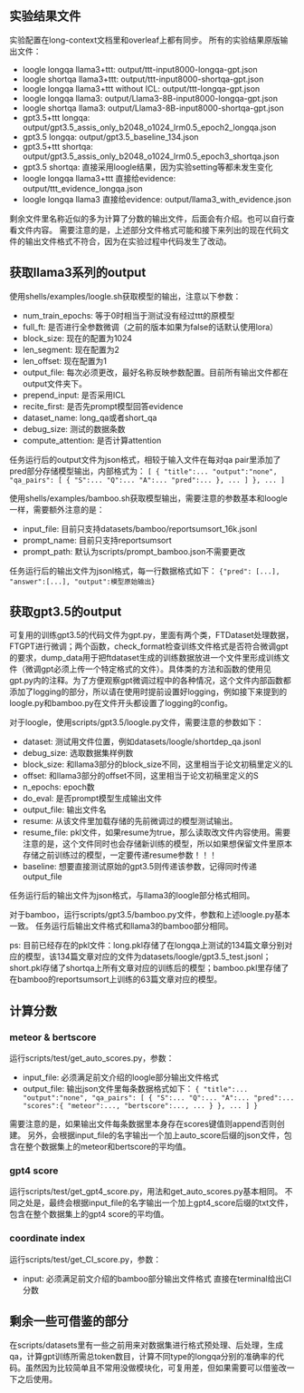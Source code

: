 ## 实验结果文件  
实验配置在long-context文档里和overleaf上都有同步。
所有的实验结果原版输出文件：
- loogle longqa llama3+ttt: output/ttt-input8000-longqa-gpt.json
- loogle shortqa llama3+ttt: output/ttt-input8000-shortqa-gpt.json
- loogle longqa llama3+ttt without ICL: output/ttt-longqa-gpt.json
- loogle longqa llama3: output/Llama3-8B-input8000-longqa-gpt.json
- loogle shortqa llama3: output/Llama3-8B-input8000-shortqa-gpt.json
- gpt3.5+ttt longqa: output/gpt3.5_assis_only_b2048_o1024_lrm0.5_epoch2_longqa.json
- gpt3.5 longqa: output/gpt3.5_baseline_134.json
- gpt3.5+ttt shortqa: output/gpt3.5_assis_only_b2048_o1024_lrm0.5_epoch3_shortqa.json
- gpt3.5 shortqa: 直接采用loogle结果，因为实验setting等都未发生变化
- loogle longqa llama3+ttt 直接给evidence: output/ttt_evidence_longqa.json
- loogle longqa llama3 直接给evidence: output/llama3_with_evidence.json

剩余文件里名称近似的多为计算了分数的输出文件，后面会有介绍。也可以自行查看文件内容。
需要注意的是，上述部分文件格式可能和接下来列出的现在代码文件的输出文件格式不符合，因为在实验过程中代码发生了改动。

## 获取llama3系列的output

使用shells/examples/loogle.sh获取模型的输出，注意以下参数：
- num_train_epochs: 等于0时相当于测试没有经过ttt的原模型
- full_ft: 是否进行全参数微调（之前的版本如果为false的话默认使用lora）
- block_size: 现在的配置为1024
- len_segment: 现在配置为2
- len_offset: 现在配置为1
- output_file: 每次必须更改，最好名称反映参数配置。目前所有输出文件都在output文件夹下。
- prepend_input: 是否采用ICL
- recite_first: 是否先prompt模型回答evidence
- dataset_name: long_qa或者short_qa
- debug_size: 测试的数据条数
- compute_attention: 是否计算attention  

任务运行后的output文件为json格式，相较于输入文件在每对qa pair里添加了pred部分存储模型输出，内部格式为：
`[
    {
        "title":...
        "output":"none",
        "qa_pairs": [
            {
                "S":...
                "Q":...
                "A":...
                "pred":...
            },
            ...
        ]
    },
    ...
]`


使用shells/examples/bamboo.sh获取模型输出，需要注意的参数基本和loogle一样，需要额外注意的是：
- input_file: 目前只支持datasets/bamboo/reportsumsort_16k.jsonl
- prompt_name: 目前只支持reportsumsort
- prompt_path: 默认为scripts/prompt_bamboo.json不需要更改  
  
任务运行后的输出文件为jsonl格式，每一行数据格式如下：
`
{"pred": [...], "answer":[...], "output":模型原始输出}
`

## 获取gpt3.5的output

可复用的训练gpt3.5的代码文件为gpt.py，里面有两个类，FTDataset处理数据，FTGPT进行微调；两个函数，check_format检查训练文件格式是否符合微调gpt的要求，dump_data用于把ftdataset生成的训练数据放进一个文件里形成训练文件（微调gpt必须上传一个特定格式的文件）。具体类的方法和函数的使用见gpt.py内的注释。为了方便观察gpt微调过程中的各种情况，这个文件内部函数都添加了logging的部分，所以请在使用时提前设置好logging，例如接下来提到的loogle.py和bamboo.py在文件开头都设置了logging的config。


对于loogle，使用scripts/gpt3.5/loogle.py文件，需要注意的参数如下：
- dataset: 测试用文件位置，例如datasets/loogle/shortdep_qa.jsonl
- debug_size: 选取数据集样例数
- block_size: 和llama3部分的block_size不同，这里相当于论文初稿里定义的L
- offset: 和llama3部分的offset不同，这里相当于论文初稿里定义的S
- n_epochs: epoch数
- do_eval: 是否prompt模型生成输出文件
- output_file: 输出文件名
- resume: 从该文件里加载存储的先前微调过的模型测试输出。
- resume_file: pkl文件，如果resume为true，那么读取改文件内容使用。需要注意的是，这个文件同时也会存储新训练的模型，所以如果想保留文件里原本存储之前训练过的模型，一定要传递resume参数！！！
- baseline: 想要直接测试原始的gpt3.5则传递该参数，记得同时传递output_file

任务运行后的输出文件为json格式，与llama3的loogle部分格式相同。

对于bamboo，运行scripts/gpt3.5/bamboo.py文件，参数和上述loogle.py基本一致。
任务运行后输出文件格式和llama3的bamboo部分相同。

ps: 目前已经存在的pkl文件：long.pkl存储了在longqa上测试的134篇文章分别对应的模型，该134篇文章对应的文件为datasets/loogle/gpt3.5_test.jsonl；short.pkl存储了shortqa上所有文章对应的训练后的模型；bamboo.pkl里存储了在bamboo的reportsumsort上训练的63篇文章对应的模型。

## 计算分数  
### meteor & bertscore  
运行scripts/test/get_auto_scores.py，参数：
- input_file: 必须满足前文介绍的loogle部分输出文件格式
- output_file: 输出json文件里每条数据格式如下：
`{
    "title":...
    "output":"none",
    "qa_pairs": [
        {
            "S":...
            "Q":...
            "A":...
            "pred":...
            "scores":{
                "meteor":...,
                "bertscore":...,
                ...
            }
        },
        ...
    ]
}
`  

需要注意的是，如果输出文件每条数据里本身存在scores键值则append否则创建。
另外，会根据input_file的名字输出一个加上auto_score后缀的json文件，包含在整个数据集上的meteor和bertscore的平均值。

### gpt4 score
运行scripts/test/get_gpt4_score.py，用法和get_auto_scores.py基本相同。
不同之处是，最终会根据input_file的名字输出一个加上gpt4_score后缀的txt文件，包含在整个数据集上的gpt4 score的平均值。

### coordinate index
运行scripts/test/get_CI_score.py，参数：
- input: 必须满足前文介绍的bamboo部分输出文件格式
直接在terminal给出CI分数

## 剩余一些可借鉴的部分
在scripts/datasets里有一些之前用来对数据集进行格式预处理、后处理，生成qa，计算gpt训练所需总token数目，计算不同type的longqa分别的准确率的代码。虽然因为比较简单且不常用没做模块化，可复用差，但如果需要可以借鉴改一下之后使用。